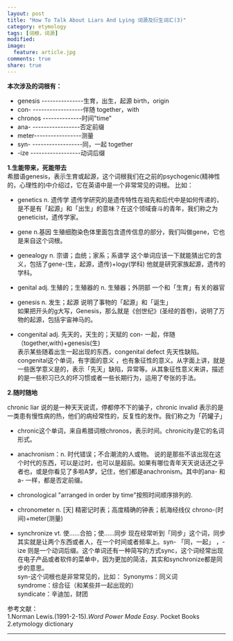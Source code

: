 ```yaml
---
layout: post
title: "How To Talk About Liars And Lying 词源及衍生词汇(3)"
category: etymology
tags: [词根，词源]
modified:
image:
  feature: article.jpg
comments: true
share: true
---
```



**本次涉及的词根有：** 

- genesis  ---------------生育，出生，起源  birth，origin     
- con- ------------------伴随 together，with
- chronos --------------时间"time"
- ana- -----------------否定前缀 
- meter-----------------测量
- syn- ------------------同，一起 together
- -ize ------------------动词后缀


**1.生能带来，死能带去**  
希腊语genesis，表示生育或起源，这个词根我们在之前的psychogenic(精神性的，心理性的)中介绍过，它在英语中是一个非常常见的词根。
比如：

- genetics n. 遗传学
遗传学研究的是遗传特性在祖先和后代中是如何传递的，是不是有「起源」和「出生」的意味？在这个领域奋斗的青年，我们称之为geneticist，遗传学家。
- gene n.基因
生殖细胞染色体里面包含遗传信息的部分，我们叫做gene，它也是来自这个词根。
- genealogy n. 宗谱；血统；家系；系谱学
这个单词应该一下就能猜出它的含义，包括了gene-(生，起源，遗传)+logy(学科)
他就是研究家族起源，遗传的学科。
- genital adj. 生殖的；生殖器的 n. 生殖器；外阴部
一个和「生育」有关的器官
- genesis n. 发生；起源
说明了事物的「起源」和「诞生」  
如果把开头的g大写，Genesis，那么就是《创世纪》(圣经的首卷)，说明了万物的起源，包括宇宙神马的。

- congenital adj. 先天的，天生的；天赋的
con- 一起，伴随（together,with)+genesis(生)  
表示某些随着出生一起出现的东西，congenital defect 先天性缺陷。  
congenital这个单词，有字面的意义 ，也有象征性的意义。从字面上讲，就是一些医学意义是的，表示「先天」缺陷，异常等。从其象征性意义来讲，描述的是一些积习已久的坏习惯或者一些长期行为，运用了夸张的手法。


**2.随时随地**  

chronic liar 说的是一种天天说谎，停都停不下的骗子，chronic invalid 表示的是一类患有慢性病的热，他们的病经常性的，反复性的发作。我们称之为「药罐子」

- chronic这个单词，来自希腊词根chronos，表示时间。chronicity是它的名词形式。  

- anachronism：n. 时代错误；不合潮流的人或物。
说的是那些不该出现在这个时代的东西，可以是过时，也可以是超前。如果有哪位青年天天说话还之乎者也，或是你看见了多啦A梦，记住，他们都是anachronism。其中的ana- 和a- 一样，都是否定前缀。

- chronological
"arranged in order by time"按照时间顺序排列的.

- chronometer n. [天] 精密记时表；高度精确的钟表；航海经线仪
chrono-(时间)+meter(测量)

- synchronize vt. 使……合拍；使……同步
现在经常听到「同步」这个词，同步其实就是让两个东西或者人，在一个时间或者频率上。syn- 「同，一起」 ，-ize 则是一个动词后缀。这个单词还有一种简写的方式sync，这个词经常出现在电子产品或者软件的菜单中，因为更加的简洁，其实和synchronize都是同步的意思。  
syn-这个词根也是非常常见的，比如：
Synonyms：同义词    
syndrome：综合征（和某些并一起出现的）  
syndicate：辛迪加，财团  

参考文献：  
1.Norman Lewis.(1991-2-15).*Word Power Made Easy*. Pocket Books  
2.etymology dictionary

********************************************
